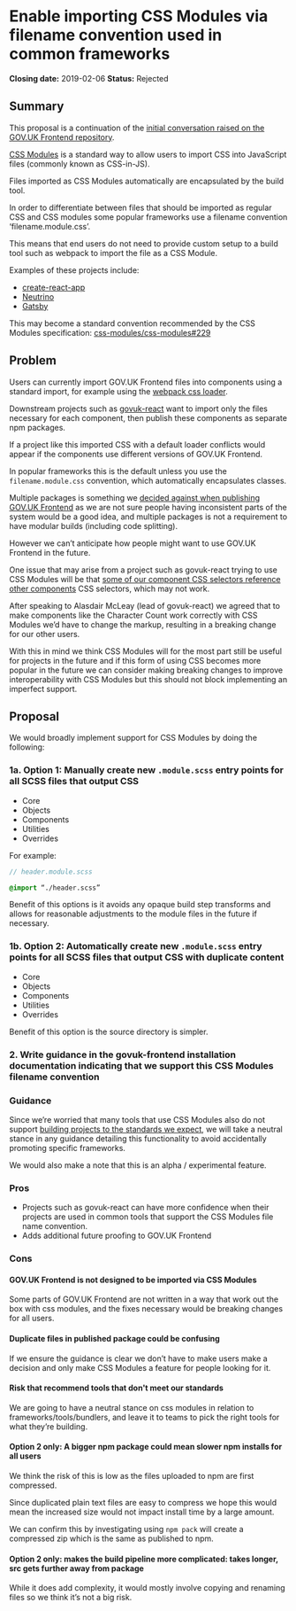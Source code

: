 # Enable importing CSS Modules via filename convention used in common frameworks

**Closing date:** 2019-02-06
**Status:** Rejected

## Summary

This proposal is a continuation of the [initial conversation raised on the GOV.UK Frontend repository](https://github.com/alphagov/govuk-frontend/issues/1052).

[CSS Modules](https://github.com/css-modules/css-modules) is a standard way to allow users to import CSS into JavaScript files (commonly known as CSS-in-JS).

Files imported as CSS Modules automatically are encapsulated by the build tool.

In order to differentiate between files that should be imported as regular CSS and CSS modules some popular frameworks use a filename convention ‘filename.module.css’.

This means that end users do not need to provide custom setup to a build tool such as webpack to import the file as a CSS Module.

Examples of these projects include:

- [create-react-app](https://facebook.github.io/create-react-app/docs/adding-a-css-modules-stylesheet)
- [Neutrino](https://neutrinojs.org/packages/web/)
- [Gatsby](https://github.com/gatsbyjs/gatsby)
 
This may become a standard convention recommended by the CSS Modules specification: [css-modules/css-modules#229](https://github.com/css-modules/css-modules/issues/229)

## Problem

Users can currently import GOV.UK Frontend files into components using a standard import, for example using the [webpack css loader](https://github.com/webpack-contrib/css-loader).

Downstream projects such as [govuk-react](https://github.com/govuk-react/govuk-react) want to import only the files necessary for each component, then publish these components as separate npm packages.

If a project like this imported CSS with a default loader conflicts would appear if the components use different versions of GOV.UK Frontend.  
  
In popular frameworks this is the default unless you use the `filename.module.css` convention, which automatically encapsulates classes.

Multiple packages is something we [decided against when publishing GOV.UK Frontend](https://github.com/alphagov/govuk-design-system-architecture/blob/master/proposals/002-publish-one-npm-package-instead-of-multiple-npm-packages.md) as we are not sure people having inconsistent parts of the system would be a good idea, and multiple packages is not a requirement to have modular builds (including code splitting).

However we can’t anticipate how people might want to use GOV.UK Frontend in the future.

One issue that may arise from a project such as govuk-react trying to use CSS Modules will be that [some of our component CSS selectors reference other components](https://github.com/penx/govuk-frontend/blob/37e44dd2dacecb956299a129c5766aebaed40c06/src/components/character-count/_character-count.scss#L9) CSS selectors, which may not work.  

After speaking to Alasdair McLeay (lead of govuk-react) we agreed that to make components like the Character Count work correctly with CSS Modules we’d have to change the markup, resulting in a breaking change for our other users.

With this in mind we think CSS Modules will for the most part still be useful for projects in the future and if this form of using CSS becomes more popular in the future we can consider making breaking changes to improve interoperability with CSS Modules but this should not block implementing an imperfect support.

## Proposal


We would broadly implement support for CSS Modules by doing the following:

### 1a. Option 1: Manually create new `.module.scss` entry points for all SCSS files that output CSS

- Core
- Objects
- Components
- Utilities
- Overrides

For example:

```scss
// header.module.scss

@import “./header.scss”  
```

Benefit of this options is it avoids any opaque build step transforms and allows for reasonable adjustments to the module files in the future if necessary.

### 1b. Option 2: Automatically create new `.module.scss` entry points for all SCSS files that output CSS with duplicate content

- Core
- Objects
- Components
- Utilities
- Overrides

Benefit of this option is the source directory is simpler.

### 2. Write guidance in the govuk-frontend installation documentation indicating that we support this CSS Modules filename convention

### Guidance

Since we’re worried that many tools that use CSS Modules also do not support [building projects to the standards we expect](https://www.gov.uk/service-manual/technology/using-progressive-enhancement), we will take a neutral stance in any guidance detailing this functionality to avoid accidentally promoting specific frameworks.

We would also make a note that this is an alpha / experimental feature.

### Pros
- Projects such as govuk-react can have more confidence when their projects are used in common tools that support the CSS Modules file name convention.
- Adds additional future proofing to GOV.UK Frontend

### Cons

#### GOV.UK Frontend is not designed to be imported via CSS Modules

Some parts of GOV.UK Frontend are not written in a way that work out the box with css modules, and the fixes necessary would be breaking changes for all users.

#### Duplicate files in published package could be confusing

If we ensure the guidance is clear we don’t have to make users make a decision and only make CSS Modules a feature for people looking for it.

#### Risk that recommend tools that don't meet our standards

We are going to have a neutral stance on css modules in relation to frameworks/tools/bundlers, and leave it to teams to pick the right tools for what they’re building.

#### Option 2 only: A bigger npm package could mean slower npm installs for all users

We think the risk of this is low as the files uploaded to npm are first compressed.

Since duplicated plain text files are easy to compress we hope this would mean the increased size would not impact install time by a large amount.

We can confirm this by investigating using `npm pack` will create a compressed zip which is the same as published to npm.

#### Option 2 only: makes the build pipeline more complicated: takes longer, src gets further away from package

While it does add complexity, it would mostly involve copying and renaming files so we think it’s not a big risk.
